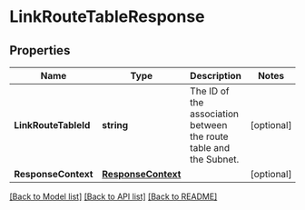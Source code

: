 # LinkRouteTableResponse

## Properties

Name | Type | Description | Notes
------------ | ------------- | ------------- | -------------
**LinkRouteTableId** | **string** | The ID of the association between the route table and the Subnet. | [optional] 
**ResponseContext** | [**ResponseContext**](ResponseContext.md) |  | [optional] 

[[Back to Model list]](../README.md#documentation-for-models) [[Back to API list]](../README.md#documentation-for-api-endpoints) [[Back to README]](../README.md)


